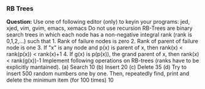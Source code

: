 ### RB Trees
**Question:**
Use one of following editor (only) to keyin your programs: jed,  xjed, vim, gvim, emacs, xemacs
Do not use recursion
RB-Trees are binary search trees in which each node has a non-negative integral rank (rank is 0,1,2,...) such that
	1. Rank of failure nodes is zero
	2. Rank of parent of failure node is one
	3. If "x" is any node and p(x) is parent of x, then rank(x) < rank(p(x)) < rank(x)+1
	4. If g(x) is p(p(x)), the grand parent of x, then rank(x) < rank(g(x))-1
Implement following operations on RB-trees (ranks have to be explicitly mantained).
(a) Search 10
(b) Insert 20
(c) Delete 35
(d) Try to insert 500 random numbers one by one. Then, repeatedly find, print and delete the minimum item (for 100 times) 10
